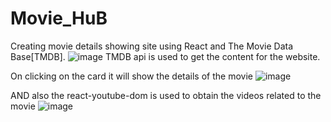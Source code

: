 # Movie_HuB
Creating movie details showing site using React and The Movie Data Base[TMDB].
![image](https://github.com/Shijin65/Movie_HuB/assets/137021058/370162f5-ae39-470d-98fe-3a0772bb0951)
TMDB api is used to get the content for the website.

On clicking on the card it will show the details of the movie
![image](https://github.com/Shijin65/Movie_HuB/assets/137021058/0cfc67b1-a466-4643-b5b9-afc58c50949e)

AND also the react-youtube-dom is used to obtain the videos related to the movie 
![image](https://github.com/Shijin65/Movie_HuB/assets/137021058/04dc3685-d2ad-4742-bebf-8172b3061d7e)

